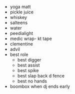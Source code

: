 - yoga matt
- pickle juice
- whiskey 
- salteens
- water 
- peedialight 
- medic wrap- kt tape
- clementine 
- advil  
- best role
	- best digger
	- best assist 
	- best spike
	- best slap back d fence 
	- best no hands 
- boombox when dj ends early 